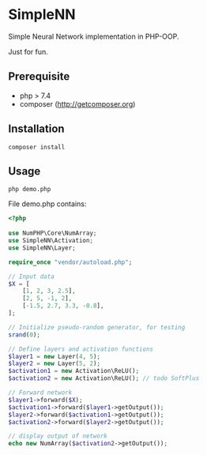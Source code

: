 # SimpleNN

Simple Neural Network implementation in PHP-OOP.

Just for fun.

## Prerequisite
* php > 7.4
* composer (http://getcomposer.org)

## Installation

```shell
composer install
```

## Usage

``` shell
php demo.php
```

File demo.php contains:
```php
<?php
 
use NumPHP\Core\NumArray;
use SimpleNN\Activation;
use SimpleNN\Layer;

require_once "vendor/autoload.php";

// Input data
$X = [
    [1, 2, 3, 2.5],
    [2, 5, -1, 2],
    [-1.5, 2.7, 3.3, -0.8],
];

// Initialize pseudo-random generator, for testing
srand(0);

// Define layers and activation functions
$layer1 = new Layer(4, 5);
$layer2 = new Layer(5, 2);
$activation1 = new Activation\ReLU();
$activation2 = new Activation\ReLU(); // todo SoftPlus

// Forward network
$layer1->forward($X);
$activation1->forward($layer1->getOutput());
$layer2->forward($activation1->getOutput());
$activation2->forward($layer2->getOutput());

// display output of network
echo new NumArray($activation2->getOutput());
```